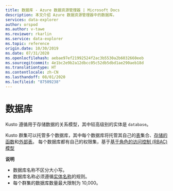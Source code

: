 ```yaml
---
title: 数据库 - Azure 数据资源管理器 | Microsoft Docs
description: 本文介绍 Azure 数据资源管理器中的数据库。
services: data-explorer
author: orspod
ms.author: v-tawe
ms.reviewer: rkarlin
ms.service: data-explorer
ms.topic: reference
origin.date: 10/30/2019
ms.date: 07/31/2020
ms.openlocfilehash: aebae97ef21992524f2ac3b5530a2b6032660eeb
ms.sourcegitcommit: 4e1bc2e9b2a12dbcc05c52db5dbd1ae290aeb18d
ms.translationtype: HT
ms.contentlocale: zh-CN
ms.lasthandoff: 08/01/2020
ms.locfileid: "87509238"
---
```

# <a name="databases"></a>数据库

Kusto 遵循用于存储数据的关系模型，其中较高级别的实体是 `database`。 

Kusto 群集可以托管多个数据库，其中每个数据库将托管其自己的[表](tables.md)集合、[存储的函数](stored-functions.md)和[外部表](externaltables.md)。
每个数据库都有自己的权限集，基于[基于角色的访问控制 (RBAC) 模型](../../management/access-control/index.md)

**说明**  

* 数据库名称不区分大小写。
* 数据库名称必须遵循[实体名称](./entity-names.md)的规则。
* 每个群集的数据库数量最大限制为 10,000。
